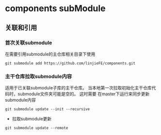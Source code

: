 # components subModule

## 关联和引用

### 首次关联submodule

在需要引用submodule的主仓库相关目录下使用

```
git submodule add https://github.com/linjieFE/components.git
```

### 主干仓库拉取submodule内容

适用于已关联submodule子库的主干仓库。
当本地第一次拉取初始化主干仓库代码时，submodule文件夹可能是空的。
这时需要 在master下运行来同步更新submodule内容
```
git submodule update --init --recursive
````

* 拉取submodule更新

```
git submodule update --remote
```
